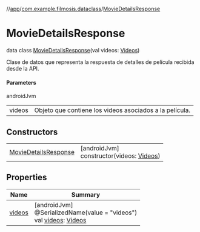 //[app](../../../index.md)/[com.example.filmosis.dataclass](../index.md)/[MovieDetailsResponse](index.md)

# MovieDetailsResponse

data class [MovieDetailsResponse](index.md)(val videos: [Videos](../-videos/index.md))

Clase de datos que representa la respuesta de detalles de película recibida desde la API.

#### Parameters

androidJvm

| | |
|---|---|
| videos | Objeto que contiene los videos asociados a la película. |

## Constructors

| | |
|---|---|
| [MovieDetailsResponse](-movie-details-response.md) | [androidJvm]<br>constructor(videos: [Videos](../-videos/index.md)) |

## Properties

| Name | Summary |
|---|---|
| [videos](videos.md) | [androidJvm]<br>@SerializedName(value = &quot;videos&quot;)<br>val [videos](videos.md): [Videos](../-videos/index.md) |
